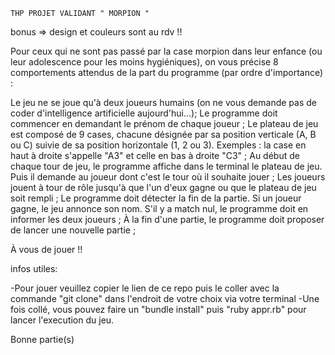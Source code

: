 


    THP PROJET VALIDANT " MORPION "


bonus => design et couleurs sont au rdv !! 

Pour ceux qui ne sont pas passé par la case morpion dans leur enfance (ou leur adolescence pour les moins hygiéniques), on vous précise 8 comportements attendus de la part du programme (par ordre d'importance) :

Le jeu ne se joue qu'à deux joueurs humains (on ne vous demande pas de coder d'intelligence artificielle aujourd'hui…); Le programme doit commencer en demandant le prénom de chaque joueur ; Le plateau de jeu est composé de 9 cases, chacune désignée par sa position verticale (A, B ou C) suivie de sa position horizontale (1, 2 ou 3). Exemples : la case en haut à droite s'appelle "A3" et celle en bas à droite "C3" ; Au début de chaque tour de jeu, le programme affiche dans le terminal le plateau de jeu. Puis il demande au joueur dont c'est le tour où il souhaite jouer ; Les joueurs jouent à tour de rôle jusqu'à que l'un d'eux gagne ou que le plateau de jeu soit rempli ; Le programme doit détecter la fin de la partie. Si un joueur gagne, le jeu annonce son nom. S'il y a match nul, le programme doit en informer les deux joueurs ; À la fin d'une partie, le programme doit proposer de lancer une nouvelle partie ;

À vous de jouer !! 


infos utiles:

-Pour jouer veuillez copier le lien de ce repo puis le coller avec la commande "git clone" dans l'endroit de votre choix via votre terminal
-Une fois collé, vous pouvez faire un "bundle install" puis "ruby appr.rb" pour lancer l'execution du jeu.

Bonne partie(s)
